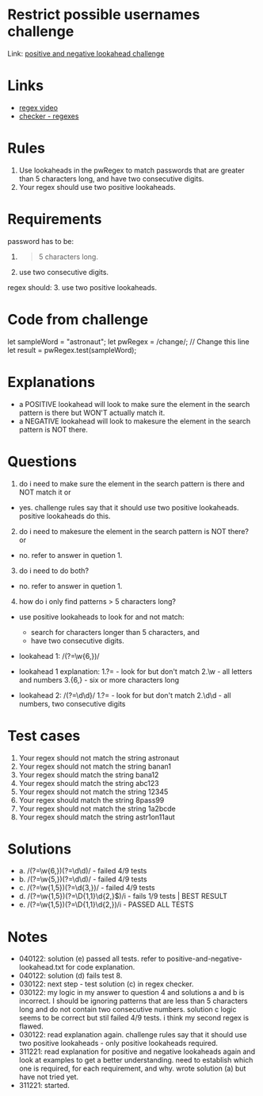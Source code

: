 # Restrict possible usernames challenge
Link: [positive and negative lookahead challenge](https://www.freecodecamp.org/learn/javascript-algorithms-and-data-structures/regular-expressions/positive-and-negative-lookahead)

# Links
- [regex video](https://www.youtube.com/watch?v=rhzKDrUiJVk)
- [checker - regexes](https://regexr.com/)

# Rules
1. Use lookaheads in the pwRegex to match passwords that are greater than 5 characters long, and have two consecutive digits.
2. Your regex should use two positive lookaheads.

# Requirements
password has to be:
1. > 5 characters long.
2. use two consecutive digits.

regex should:
3. use two positive lookaheads.

# Code from challenge
let sampleWord = "astronaut";
let pwRegex = /change/; // Change this line
let result = pwRegex.test(sampleWord);

# Explanations
- a POSITIVE lookahead will look to make sure the element in the search pattern is there but WON'T actually match it.
- a NEGATIVE lookahead will look to makesure the element in the search pattern is NOT there.

# Questions
1. do i need to make sure the element in the search pattern is there and NOT match it or
 - yes. challenge rules say that it should use two positive lookaheads. positive lookaheads do this.

2. do i need to makesure the element in the search pattern is NOT there? or
 - no. refer to answer in quetion 1.

3. do i need to do both?
 - no. refer to answer in quetion 1.

4. how do i only find patterns > 5 characters long?
 - use positive lookaheads to look for and not match: 
 	- search for characters longer than 5 characters, and
 	- have two consecutive digits.

 - lookahead 1: /(?=\w{6,})/ 
 - lookahead 1 explanation:
 	1.?= - look for but don't match
 	2.\w - all letters and numbers
 	3.{6,} - six or more characters long
 	
 - lookahead 2: /(?=\d\d}/
 	1.?= - look for but don't match
 	2.\d\d - all numbers, two consecutive digits
 	
# Test cases
1. Your regex should not match the string astronaut
2. Your regex should not match the string banan1
3. Your regex should match the string bana12
4. Your regex should match the string abc123
5. Your regex should not match the string 12345
6. Your regex should match the string 8pass99
7. Your regex should not match the string 1a2bcde
8. Your regex should match the string astr1on11aut

# Solutions
- a. /(?=\w{6,})(?=\d\d)/ - failed 4/9 tests
- b. /(?=\w{5,})(?=\d\d)/ - failed 4/9 tests
- c. /(?=\w{1,5})(?=\d{3,})/ - failed 4/9 tests
- d. /(?=\w{1,5})(?=\D{1,1}\d{2,}$)/i - fails 1/9 tests | BEST RESULT
- e. /(?=\w{1,5})(?=\D{1,1}\d{2,})/i - PASSED ALL TESTS

# Notes 
- 040122: solution (e) passed all tests. refer to positive-and-negative-lookahead.txt for code explanation.
- 040122: solution (d) fails test 8.
- 030122: next step - test solution (c) in regex checker.
- 030122: my logic in my answer to question 4 and solutions a and b is incorrect. I should be ignoring patterns that are less than 5 characters long and do not contain two consecutive numbers. solution c logic seems to be correct but stil failed 4/9 tests. i think my second regex is flawed.
- 030122: read explanation again. challenge rules say that it should use two positive lookaheads - only positive lookaheads required.
- 311221: read explanation for positive and negative lookaheads again and look at examples to get a better understanding. need to establish which one is required, for each requirement, and why. wrote solution (a) but have not tried yet.
- 311221: started.
